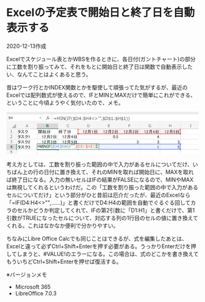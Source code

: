 # Excelの予定表で開始日と終了日を自動表示する

2020-12-13作成

Excelでスケジュール表とかWBSを作るときに、各日付(ガントチャート)の部分に工数を割り振ってみて、それをもとに開始日と終了日は関数で自動表示したい、なんてことはよくあると思う。

昔はワーク行とかINDEX関数とかを駆使して頑張ってた気がするが、最近のExcelでは配列数式が使えるので、IFとMINとMAXだけで簡単にこれができる、ということに今頃ようやく気付いたので、メモ。

![img](img/20201213-001.png)

考え方としては、工数を割り振った範囲の中で入力があるセルについてだけ、いちばん上の行の日付に置き換えて、それのMINを取れば開始日に、MAXを取れば終了日になる。入力の無いセルはIFの結果がFALSEになるので、MINやMAXは無視してくれるというわけだ。この「工数を割り振った範囲の中で入力があるセルについてだけ」という部分がひと昔前は厄介だったが、最近のExcelなら「=IF(D4:H4<>"",……)」と書くだけでD4:H4の範囲を自動でぐるぐる回してカラのセルかどうか判定してくれて、IFの第2引数に「D1:H1」と書くだけで、第1引数がTRUEになったセルについて、対応する列の1行目のセルの値に置き換えてくれる。これはなかなか便利で分かりやすい。

ちなみにLibre Office Calcでも同じことはできるが、式を編集したあとは、Excelと違って必ずCtrl+Shift+Enterを押す必要がある。うっかりEnterだけを押してしまうと、#VALUE!のエラーになる。この場合は、式のどこかを書き換えてもういちどCtrl+Shift+Enterを押せば復活する。

※バージョンメモ

- Microsoft 365
- LibreOffice 7.0.3
